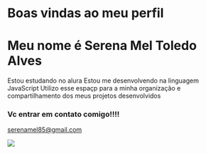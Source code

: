 # Boas vindas ao meu perfil
# Meu nome é Serena Mel Toledo Alves

Estou estudando no alura
Estou me desenvolvendo na linguagem JavaScript
Utilizo esse espaçp para a minha organização e compartilhamento dos meus projetos desenvolvidos 

### Vc entrar em contato comigo!!!!

serenamel85@gmail.com


![](https://media1.tenor.com/m/enMwAILCfnkAAAAC/mr-bean-brows.gif)
